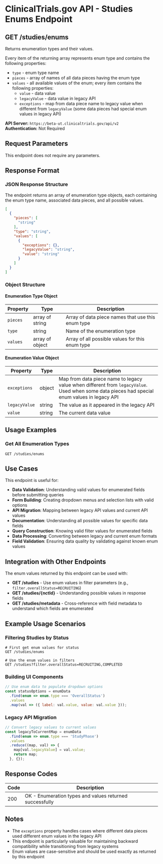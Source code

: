 # ClinicalTrials.gov API - Studies Enums Endpoint

## GET /studies/enums

Returns enumeration types and their values.

Every item of the returning array represents enum type and contains the following properties:

- `type` - enum type name
- `pieces` - array of names of all data pieces having the enum type
- `values` - all available values of the enum; every item contains the following properties:
  - `value` - data value
  - `legacyValue` - data value in legacy API
  - `exceptions` - map from data piece name to legacy value when different from `legacyValue` (some data pieces had special enum values in legacy API)

**API Server:** `https://beta-ut.clinicaltrials.gov/api/v2`  
**Authentication:** Not Required

## Request Parameters

This endpoint does not require any parameters.

## Response Format

### JSON Response Structure

The endpoint returns an array of enumeration type objects, each containing the enum type name, associated data pieces, and all possible values.

```json
[
  {
    "pieces": [
      "string"
    ],
    "type": "string",
    "values": [
      {
        "exceptions": {},
        "legacyValue": "string",
        "value": "string"
      }
    ]
  }
]
```

### Object Structure

#### Enumeration Type Object

| Property | Type | Description |
|----------|------|-------------|
| `pieces` | array of string | Array of data piece names that use this enum type |
| `type` | string | Name of the enumeration type |
| `values` | array of object | Array of all possible values for this enum type |

#### Enumeration Value Object

| Property | Type | Description |
|----------|------|-------------|
| `exceptions` | object | Map from data piece name to legacy value when different from `legacyValue`. Used when some data pieces had special enum values in legacy API |
| `legacyValue` | string | The value as it appeared in the legacy API |
| `value` | string | The current data value |

## Usage Examples

### Get All Enumeration Types
```
GET /studies/enums
```

## Use Cases

This endpoint is useful for:

- **Data Validation**: Understanding valid values for enumerated fields before submitting queries
- **Form Building**: Creating dropdown menus and selection lists with valid options
- **API Migration**: Mapping between legacy API values and current API values
- **Documentation**: Understanding all possible values for specific data fields
- **Query Construction**: Knowing valid filter values for enumerated fields
- **Data Processing**: Converting between legacy and current enum formats
- **Field Validation**: Ensuring data quality by validating against known enum values

## Integration with Other Endpoints

The enum values returned by this endpoint can be used with:

- **GET /studies** - Use enum values in filter parameters (e.g., `filter.overallStatus=RECRUITING`)
- **GET /studies/{nctId}** - Understanding possible values in response fields
- **GET /studies/metadata** - Cross-reference with field metadata to understand which fields are enumerated

## Example Usage Scenarios

### Filtering Studies by Status
```
# First get enum values for status
GET /studies/enums

# Use the enum values in filters
GET /studies?filter.overallStatus=RECRUITING,COMPLETED
```

### Building UI Components
```javascript
// Use enum data to populate dropdown options
const statusOptions = enumData
  .find(enum => enum.type === 'OverallStatus')
  .values
  .map(val => ({ label: val.value, value: val.value }));
```

### Legacy API Migration
```javascript
// Convert legacy values to current values
const legacyToCurrentMap = enumData
  .find(enum => enum.type === 'StudyPhase')
  .values
  .reduce((map, val) => {
    map[val.legacyValue] = val.value;
    return map;
  }, {});
```

## Response Codes

| Code | Description |
|------|-------------|
| 200 | OK - Enumeration types and values returned successfully |

## Notes

- The `exceptions` property handles cases where different data pieces used different enum values in the legacy API
- This endpoint is particularly valuable for maintaining backward compatibility while transitioning from legacy systems
- Enum values are case-sensitive and should be used exactly as returned by this endpoint
